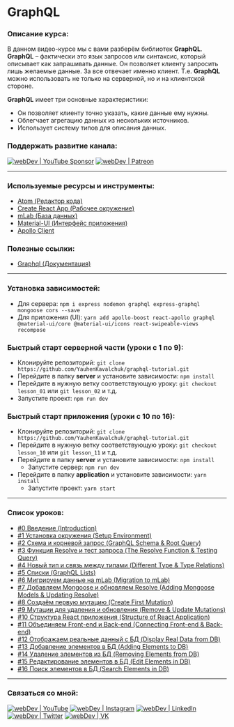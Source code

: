 #  GraphQL

### Описание курса:
В данном видео-курсе мы с вами разберём библиотек **GraphQL**. **GraphQL** – фактически это язык запросов или синтаксис, который описывает как запрашивать данные. Он позволяет клиенту запросить лишь желаемые данные. За все отвечает именно клиент. Т.е. **GraphQL** можно использовать не только на серверной, но и на клиентской стороне.

**GraphQL** имеет три основные характеристики:
- Он позволяет клиенту точно указать, какие данные ему нужны.
- Облегчает агрегацию данных из нескольких источников.
- Использует систему типов для описания данных.

### Поддержать развитие канала:
[<img alt="webDev | YouTube Sponsor" src="https://img.shields.io/badge/Become a sponsor-F70000.svg?&style=for-the-badge&logo=youtube&logoColor=fff" />][sponsor]
[<img alt="webDev | Patreon" src="https://img.shields.io/badge/Become a patron-EF6451.svg?&style=for-the-badge&logo=patreon&logoColor=fff" />][patron]

---

### Используемые ресурсы и инструменты:
- [Atom (Редактор кода)](https://atom.io/)
- [Create React App (Рабочее окружение)](https://github.com/facebook/create-react-app)
- [mLab (База данных)](https://mlab.com)
- [Material-UI (Интерфейс приложения)](https://material-ui.com)
- [Apollo Client](https://www.apollographql.com/docs/react/)

### Полезные ссылки:
- [Graphql (Документация)](https://graphql.org/learn/)

---

### Установка зависимостей:
- Для сервера: `npm i express nodemon graphql express-graphql mongoose cors --save`
- Для приложения (UI): `yarn add apollo-boost react-apollo graphql @material-ui/core @material-ui/icons react-swipeable-views recompose`

### Быстрый старт серверной части (уроки с 1 по 9):
- Клонируйте репозиторий: `git clone https://github.com/YauhenKavalchuk/graphql-tutorial.git`
- Перейдите в папку **server** и установите зависимости: `npm install`
- Перейдите в нужную ветку соответствующую уроку: `git checkout lesson_01` или `git lesson_02` и т.д.
- Запустите проект: `npm run dev`

### Быстрый старт приложения (уроки с 10 по 16):
- Клонируйте репозиторий: `git clone https://github.com/YauhenKavalchuk/graphql-tutorial.git`
-  Перейдите в нужную ветку соответствующую уроку: `git checkout lesson_10` или `git lesson_11` и т.д.
- Перейдите в папку **server** и установите зависимости: `npm install`
	- Запустите сервер: `npm run dev`
- Перейдите в папку **application** и установите зависимости: `yarn install`
	- Запустите проект: `yarn start`

---

### Список уроков:
- [#0 Введение (Introduction)](https://youtu.be/kZs7CXrtT-s)
- [#1 Установка окружения (Setup Environment)](https://youtu.be/5h7-LVDoR6s)
- [#2 Схема и корневой запрос (GraphQL Schema & Root Query)](https://youtu.be/L9F_UWf14Ls)
- [#3 Функция Resolve и тест запроса (The Resolve Function & Testing Query)](https://youtu.be/8KmJ_RzJrp8)
- [#4 Новый тип и связь между типами (Different Type & Type Relations)](https://youtu.be/fRRWz92Xgzc)
- [#5 Списки (GraphQL Lists)](https://youtu.be/feI6-RrLlKI)
- [#6 Мигрируем данные на mLab (Migration to mLab)](https://youtu.be/Ks95WahxQd8)
- [#7 Добавляем Mongoose и обновляем Resolve (Adding Mongoose Models & Updating Resolve)](https://youtu.be/VWJf4snWKI4)
- [#8 Создаём первую мутацию (Create First Mutation)](https://youtu.be/3kUE0FKkGxc)
- [#9 Мутации для удаления и обновления (Remove & Update Mutations)](https://youtu.be/PO9Ytyj0xqI)
- [#10 Структура React приложения (Structure of React Application​)](https://youtu.be/4uz9Y4tLpPI)
- [#11 Объединяем Front-end и Back-end (Connecting Front-end & Back-end​)](https://youtu.be/Sl6lpXQZvzI)
- [#12 Отображаем реальные данный с БД (Display Real Data from DB)](https://youtu.be/h8Ujd1v7-n4)
- [#13 Добавление элементов в БД (Adding Elements to DB)](https://youtu.be/R_Virr32ZjU)
- [#14 Удаление элементов из БД (Removing Elements from DB)](https://youtu.be/RwSIsfsCzLI)
- [#15 Редактирование элементов в БД (Edit Elements in DB)](https://youtu.be/UqPPvKOgvbM)
- [#16 Поиск элементов в БД (Search Elements in DB)](https://youtu.be/vK7AIcl9h6k)

---

### Связаться со мной:
[<img alt="webDev | YouTube" src="https://img.shields.io/badge/youtube-FF0000.svg?&style=for-the-badge&logo=Instagram&logoColor=white" />][youtube]
[<img alt="webDev | Instagram" src="https://img.shields.io/badge/instagram-E4405F.svg?&style=for-the-badge&logo=Instagram&logoColor=white" />][instagram]
[<img alt="webDev | LinkedIn" src="https://img.shields.io/badge/linkedin-0077B5.svg?&style=for-the-badge&logo=linkedin&logoColor=white" />][linkedin]
[<img alt="webDev | Twitter" src="https://img.shields.io/badge/twitter-1DA1F2.svg?&style=for-the-badge&logo=Twitter&logoColor=white" />][twitter]
[<img alt="webDev | VK" src="https://img.shields.io/badge/vk-4680C2.svg?&style=for-the-badge&logo=Twitter&logoColor=white" />][vk]

[youtube]: https://youtube.com/YauhenKavalchuk
[instagram]: https://instagram.com/YauhenKavalchuk
[linkedin]: https://linkedin.com/in/YauhenKavalchuk
[vk]: https://vk.com/YauhenKavalchuk
[twitter]: https://twitter.com/YauhenKavalchuk
[sponsor]: https://www.youtube.com/channel/UCE9ODjNIkOHrnSdkYWLfYhg/join
[patron]: https://www.patreon.com/YauhenKavalchuk
